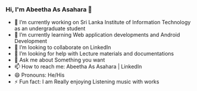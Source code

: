 ### Hi, I'm Abeetha As Asahara 👋


- 🔭 I’m currently working on Sri Lanka Institute of Information Technology as an undergraduate student
- 🌱 I’m currently learning Web application developments and Android Development
- 👯 I’m looking to collaborate on LinkedIn
- 🤔 I’m looking for help with Lecture materials and documentations
- 💬 Ask me about Something you want 
- 📫 How to reach me: Abeetha As Asahara | LinkedIn
- 😄 Pronouns: He/His 
- ⚡ Fun fact: I am Really enjoying Listening music with works

